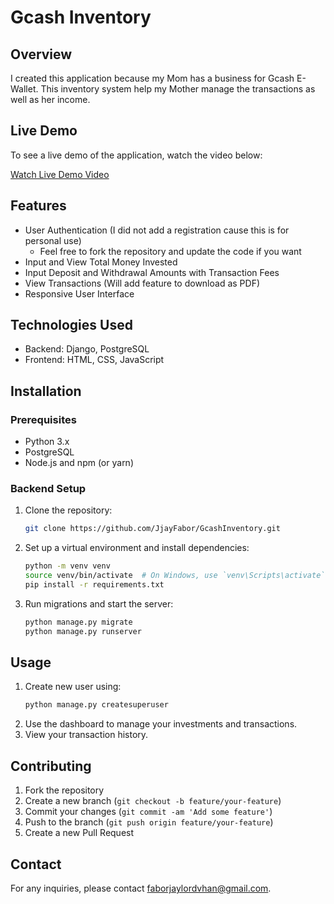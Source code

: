 # Gcash Inventory

## Overview

I created this application because my Mom has a business for Gcash E-Wallet.
This inventory system help my Mother manage the transactions as well as her income.

## Live Demo

To see a live demo of the application, watch the video below:

[Watch Live Demo Video](https://drive.google.com/file/d/1OBflgqWBVOOCnXdMyLEmJJ1b3IFDhhk8/view?usp=drive_link)

## Features

- User Authentication (I did not add a registration cause this is for personal use)
  - Feel free to fork the repository and update the code if you want
- Input and View Total Money Invested
- Input Deposit and Withdrawal Amounts with Transaction Fees
- View Transactions (Will add feature to download as PDF)
- Responsive User Interface

## Technologies Used

- Backend: Django, PostgreSQL
- Frontend: HTML, CSS, JavaScript

## Installation

### Prerequisites

- Python 3.x
- PostgreSQL
- Node.js and npm (or yarn)

### Backend Setup

1. Clone the repository:

   ```bash
   git clone https://github.com/JjayFabor/GcashInventory.git
   ```

2. Set up a virtual environment and install dependencies:

   ```bash
   python -m venv venv
   source venv/bin/activate  # On Windows, use `venv\Scripts\activate`
   pip install -r requirements.txt
   ```

3. Run migrations and start the server:
   ```bash
   python manage.py migrate
   python manage.py runserver
   ```

## Usage

1. Create new user using:
   ```bash
   python manage.py createsuperuser
   ```
2. Use the dashboard to manage your investments and transactions.
3. View your transaction history.

## Contributing

1. Fork the repository
2. Create a new branch (`git checkout -b feature/your-feature`)
3. Commit your changes (`git commit -am 'Add some feature'`)
4. Push to the branch (`git push origin feature/your-feature`)
5. Create a new Pull Request

## Contact

For any inquiries, please contact [faborjaylordvhan@gmail.com](mailto:faborjaylordvhan@gmail.com).
